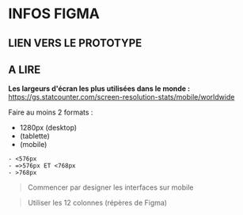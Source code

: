 # INFOS FIGMA

## LIEN VERS LE PROTOTYPE



## A LIRE

**Les largeurs d'écran les plus utilisées dans le monde :**
https://gs.statcounter.com/screen-resolution-stats/mobile/worldwide


Faire au moins 2 formats :
- 1280px (desktop)
-  (tablette)
-  (mobile)

```
- <576px
- =>576px ET <768px
- >768px
```

> Commencer par designer les interfaces sur mobile

> Utiliser les 12 colonnes (répères de Figma)